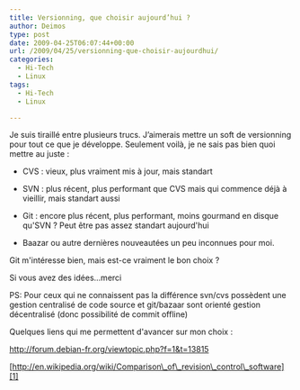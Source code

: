 ```yaml
---
title: Versionning, que choisir aujourd’hui ?
author: Deimos
type: post
date: 2009-04-25T06:07:44+00:00
url: /2009/04/25/versionning-que-choisir-aujourdhui/
categories:
  - Hi-Tech
  - Linux
tags:
  - Hi-Tech
  - Linux

---
```


Je suis tiraillé entre plusieurs trucs. J’aimerais mettre un soft de versionning pour tout ce que je développe. Seulement voilà, je ne sais pas bien quoi mettre au juste :
  
* CVS : vieux, plus vraiment mis à jour, mais standart
  
* SVN : plus récent, plus performant que CVS mais qui commence déjà à vieillir, mais standart aussi
  
* Git : encore plus récent, plus performant, moins gourmand en disque qu'SVN ? Peut être pas assez standart aujourd'hui
  
* Baazar ou autre dernières nouveautées un peu inconnues pour moi.

Git m'intéresse bien, mais est-ce vraiment le bon choix ?

Si vous avez des idées...merci

PS: Pour ceux qui ne connaissent pas la différence svn/cvs possèdent une gestion centralisé de code source et git/bazaar sont orienté gestion décentralisé (donc possibilité de commit offline)

Quelques liens qui me permettent d'avancer sur mon choix :
  
<http://forum.debian-fr.org/viewtopic.php?f=1&t=13815>
  
[http://en.wikipedia.org/wiki/Comparison\_of\_revision\_control\_software][1]

 [1]: http://en.wikipedia.org/wiki/Comparison_of_revision_control_software

